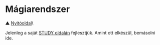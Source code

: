 # Mágiarendszer

▲ [Nyitóoldal](./start.md)\

Jelenleg a saját [STUDY oldalán](https://github.com/kaktusztea/km100/wiki/STUDY.magia.magasmagia) fejlesztjük. Amint ott elkészül, bemásolni ide.

